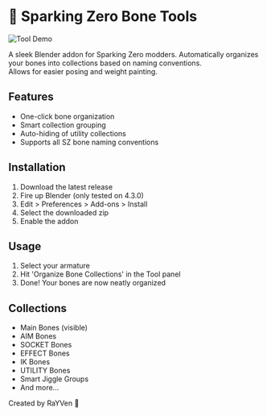 # 🦴 Sparking Zero Bone Tools

![Tool Demo](X:\sz-bone-master\demo.gif)

A sleek Blender addon for Sparking Zero modders. Automatically organizes your bones into collections based on naming conventions.<br>Allows for easier posing and weight painting.
## Features
- One-click bone organization
- Smart collection grouping
- Auto-hiding of utility collections
- Supports all SZ bone naming conventions

## Installation
1. Download the latest release
2. Fire up Blender (only tested on 4.3.0)
3. Edit > Preferences > Add-ons > Install
4. Select the downloaded zip
5. Enable the addon

## Usage
1. Select your armature
2. Hit 'Organize Bone Collections' in the Tool panel
3. Done! Your bones are now neatly organized

## Collections
- Main Bones (visible)
- AIM Bones
- SOCKET Bones
- EFFECT Bones
- IK Bones
- UTILITY Bones
- Smart Jiggle Groups
- And more...

Created by RaYVen 🔧
